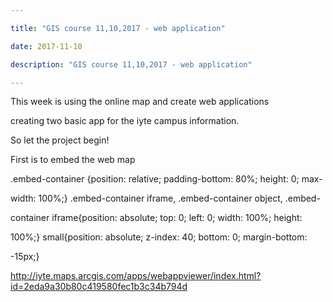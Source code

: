 ```yaml
---

title: "GIS course 11,10,2017 - web application"

date: 2017-11-10

description: "GIS course 11,10,2017 - web application"

---
```




This week is using the online map and create web applications  

  

creating two basic app for the iyte campus information.  

  

So let the project begin!  

  

  

  

First is to embed the web map  

  

  

.embed-container {position: relative; padding-bottom: 80%; height: 0; max-

width: 100%;} .embed-container iframe, .embed-container object, .embed-

container iframe{position: absolute; top: 0; left: 0; width: 100%; height:

100%;} small{position: absolute; z-index: 40; bottom: 0; margin-bottom:

-15px;}  



  

  

  

  

  

  

  

  

  

  



http://iyte.maps.arcgis.com/apps/webappviewer/index.html?id=2eda9a30b80c419580fec1b3c34b794d  



